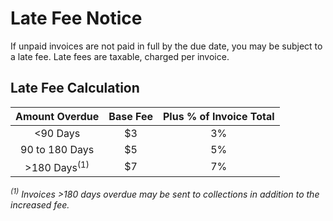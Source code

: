 # Late Fee Notice

If unpaid invoices are not paid in full by the due date, you may be subject to a late fee. Late fees are taxable, charged per invoice.

## Late Fee Calculation

| Amount Overdue | Base Fee | Plus % of Invoice Total |
|:--------------:|:--------:|:-----------------------:|
| <90 Days | $3 | 3% |
| 90 to 180 Days | $5 | 5% |
| >180 Days<sup>(1)</sup> | $7 | 7% |

*<sup>(1)</sup> Invoices >180 days overdue may be sent to collections in addition to the increased fee.*
